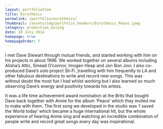 ```yaml
---
layout: portfolioItem
title: Eurythmics
permalink: /portfolio/eurythmics/
thumbnail: /assets/img/portfolio_headers/Eurythmics_Peace.jpeg
category: production_mixing
date: 20 July 2014
homepage: true
homepageOrder: 7
---
```


I met Dave Stewart through mutual friends, and started working with him on his projects in about 1996. We worked together on several albums including Alisha’s Attic, Sinead O’connor, Imogen Heap and Jon Bon Jovi. I also co-produced Dave’s solo project Sli-Fi ,travelling with him frequently to LA and other fabulous destinations to write and record new songs. This was without doubt the most fun I had whilst working but I also learned so much observing Dave’s energy and positivity towards his artists.

It was a life time achievement award nomination at the Brits that bought Dave back together with Annie for the album ‘Peace’ which they invited me to make with them. The first song we developed in the studio was ‘I saved the World today’ which became a huge international hit, but the whole experience of hearing Annie sing and watching an incredible combination of people write and record great songs every day was inspirational.